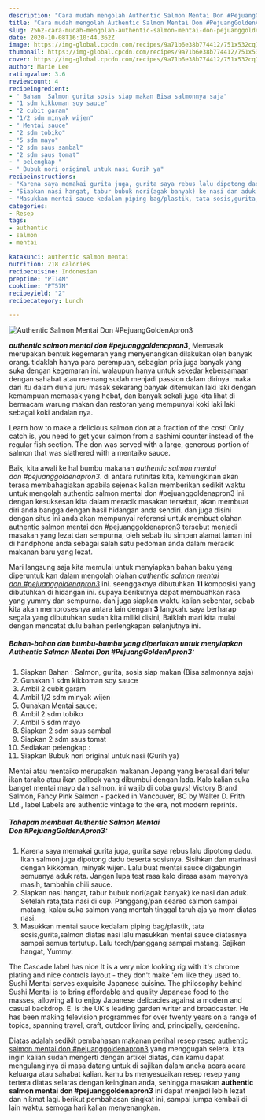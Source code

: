 ```yaml
---
description: "Cara mudah mengolah Authentic Salmon Mentai Don #PejuangGoldenApron3 Lezat"
title: "Cara mudah mengolah Authentic Salmon Mentai Don #PejuangGoldenApron3 Lezat"
slug: 2562-cara-mudah-mengolah-authentic-salmon-mentai-don-pejuanggoldenapron3-lezat
date: 2020-10-08T16:10:44.362Z
image: https://img-global.cpcdn.com/recipes/9a71b6e38b774412/751x532cq70/authentic-salmon-mentai-don-pejuanggoldenapron3-foto-resep-utama.jpg
thumbnail: https://img-global.cpcdn.com/recipes/9a71b6e38b774412/751x532cq70/authentic-salmon-mentai-don-pejuanggoldenapron3-foto-resep-utama.jpg
cover: https://img-global.cpcdn.com/recipes/9a71b6e38b774412/751x532cq70/authentic-salmon-mentai-don-pejuanggoldenapron3-foto-resep-utama.jpg
author: Marie Lee
ratingvalue: 3.6
reviewcount: 4
recipeingredient:
- " Bahan  Salmon gurita sosis siap makan Bisa salmonnya saja"
- "1 sdm kikkoman soy sauce"
- "2 cubit garam"
- "1/2 sdm minyak wijen"
- " Mentai sauce"
- "2 sdm tobiko"
- "5 sdm mayo"
- "2 sdm saus sambal"
- "2 sdm saus tomat"
- " pelengkap "
- " Bubuk nori original untuk nasi Gurih ya"
recipeinstructions:
- "Karena saya memakai gurita juga, gurita saya rebus lalu dipotong dadu. Ikan salmon juga dipotong dadu beserta sosisnya. Sisihkan dan marinasi dengan kikkoman, minyak wijen. Lalu buat mentai sauce digabungin semuanya aduk rata. Jangan lupa test rasa kalo dirasa asam mayonya masih, tambahin chili sauce."
- "Siapkan nasi hangat, tabur bubuk nori(agak banyak) ke nasi dan aduk. Setelah rata,tata nasi di cup. Panggang/pan seared salmon sampai matang, kalau suka salmon yang mentah tinggal taruh aja ya mom diatas nasi."
- "Masukkan mentai sauce kedalam piping bag/plastik, tata sosis,gurita,salmon diatas nasi lalu masukkan mentai sauce diatasnya sampai semua tertutup. Lalu torch/panggang sampai matang. Sajikan hangat, Yummy."
categories:
- Resep
tags:
- authentic
- salmon
- mentai

katakunci: authentic salmon mentai 
nutrition: 218 calories
recipecuisine: Indonesian
preptime: "PT14M"
cooktime: "PT57M"
recipeyield: "2"
recipecategory: Lunch

---
```



![Authentic Salmon Mentai Don #PejuangGoldenApron3](https://img-global.cpcdn.com/recipes/9a71b6e38b774412/751x532cq70/authentic-salmon-mentai-don-pejuanggoldenapron3-foto-resep-utama.jpg)

<b><i>authentic salmon mentai don #pejuanggoldenapron3</i></b>, Memasak merupakan bentuk kegemaran yang menyenangkan dilakukan oleh banyak orang. tidaklah hanya para perempuan, sebagian pria juga banyak yang suka dengan kegemaran ini. walaupun hanya untuk sekedar kebersamaan dengan sahabat atau memang sudah menjadi passion dalam dirinya. maka dari itu dalam dunia juru masak sekarang banyak ditemukan laki laki dengan kemampuan memasak yang hebat, dan banyak sekali juga kita lihat di bermacam warung makan dan restoran yang mempunyai koki laki laki sebagai koki andalan nya.

Learn how to make a delicious salmon don at a fraction of the cost! Only catch is, you need to get your salmon from a sashimi counter instead of the regular fish section. The don was served with a large, generous portion of salmon that was slathered with a mentaiko sauce.

Baik, kita awali ke hal bumbu makanan <i>authentic salmon mentai don #pejuanggoldenapron3</i>. di antara rutinitas kita, kemungkinan akan terasa membahagiakan apabila sejenak kalian memberikan sedikit waktu untuk mengolah authentic salmon mentai don #pejuanggoldenapron3 ini. dengan kesuksesan kita dalam meracik masakan tersebut, akan membuat diri anda bangga dengan hasil hidangan anda sendiri. dan juga disini dengan situs ini anda akan mempunyai referensi untuk membuat olahan <u>authentic salmon mentai don #pejuanggoldenapron3</u> tersebut menjadi masakan yang lezat dan sempurna, oleh sebab itu simpan alamat laman ini di handphone anda sebagai salah satu pedoman anda dalam meracik makanan baru yang lezat.


Mari langsung saja kita memulai untuk menyiapkan bahan baku yang diperuntuk kan dalam mengolah olahan <u><i>authentic salmon mentai don #pejuanggoldenapron3</i></u> ini. seenggaknya dibutuhkan <b>11</b> komposisi yang dibutuhkan di hidangan ini. supaya berikutnya dapat membuahkan rasa yang yummy dan sempurna. dan juga siapkan waktu kalian sebentar, sebab kita akan memprosesnya antara lain dengan <b>3</b> langkah. saya berharap segala yang dibutuhkan sudah kita miliki disini, Baiklah mari kita mulai dengan mencatat dulu bahan perlengkapan selanjutnya ini.

<!--inarticleads1-->

##### Bahan-bahan dan bumbu-bumbu yang diperlukan untuk menyiapkan Authentic Salmon Mentai Don #PejuangGoldenApron3:

1. Siapkan  Bahan : Salmon, gurita, sosis siap makan (Bisa salmonnya saja)
1. Gunakan 1 sdm kikkoman soy sauce
1. Ambil 2 cubit garam
1. Ambil 1/2 sdm minyak wijen
1. Gunakan  Mentai sauce:
1. Ambil 2 sdm tobiko
1. Ambil 5 sdm mayo
1. Siapkan 2 sdm saus sambal
1. Siapkan 2 sdm saus tomat
1. Sediakan  pelengkap :
1. Siapkan  Bubuk nori original untuk nasi (Gurih ya)


Mentai atau mentaiko merupakan makanan Jepang yang berasal dari telur ikan tarako atau ikan pollock yang dibumbui dengan lada. Kalo kalian suka banget mentai mayo dan salmon. ini wajib di coba guys! Victory Brand Salmon, Fancy Pink Salmon - packed in Vancouver, BC by Walter D. Frith Ltd., label Labels are authentic vintage to the era, not modern reprints. 

<!--inarticleads2-->

##### Tahapan membuat Authentic Salmon Mentai Don #PejuangGoldenApron3:

1. Karena saya memakai gurita juga, gurita saya rebus lalu dipotong dadu. Ikan salmon juga dipotong dadu beserta sosisnya. Sisihkan dan marinasi dengan kikkoman, minyak wijen. Lalu buat mentai sauce digabungin semuanya aduk rata. Jangan lupa test rasa kalo dirasa asam mayonya masih, tambahin chili sauce.
1. Siapkan nasi hangat, tabur bubuk nori(agak banyak) ke nasi dan aduk. Setelah rata,tata nasi di cup. Panggang/pan seared salmon sampai matang, kalau suka salmon yang mentah tinggal taruh aja ya mom diatas nasi.
1. Masukkan mentai sauce kedalam piping bag/plastik, tata sosis,gurita,salmon diatas nasi lalu masukkan mentai sauce diatasnya sampai semua tertutup. Lalu torch/panggang sampai matang. Sajikan hangat, Yummy.


The Cascade label has nice It is a very nice looking rig with it&#39;s chrome plating and nice controls layout - they don&#39;t make &#39;em like they used to. Sushi Mentai serves exquisite Japanese cuisine. The philosophy behind Sushi Mentai is to bring affordable and quality Japanese food to the masses, allowing all to enjoy Japanese delicacies against a modern and casual backdrop. E. is the UK&#39;s leading garden writer and broadcaster. He has been making television programmes for over twenty years on a range of topics, spanning travel, craft, outdoor living and, principally, gardening. 

Diatas adalah sedikit pembahasan makanan perihal resep resep <u>authentic salmon mentai don #pejuanggoldenapron3</u> yang menggugah selera. kita ingin kalian sudah mengerti dengan artikel diatas, dan kamu dapat mengulanginya di masa datang untuk di sajikan dalam aneka acara acara keluarga atau sahabat kalian. kamu bs menyesuaikan resep resep yang tertera diatas selaras dengan keinginan anda, sehingga masakan <b>authentic salmon mentai don #pejuanggoldenapron3</b> ini dapat menjadi lebih lezat dan nikmat lagi. berikut pembahasan singkat ini, sampai jumpa kembali di lain waktu. semoga hari kalian menyenangkan.
